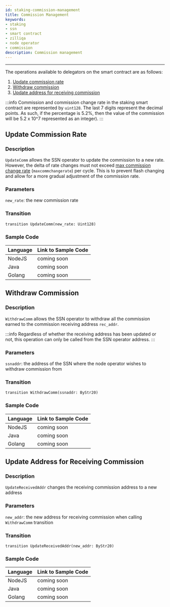 ```yaml
---
id: staking-commission-management
title: Commission Management
keywords: 
- staking
- ssn
- smart contract
- zilliqa	
- node operator 
- commission
description: Commission management
---
```

---

The operations available to delegators on the smart contract are as follows:

1. [Update commission rate](#update-commission-rate)
1. [Withdraw commission](#withdraw-commission)
1. [Update address for receiving commission](#update-address-for-receiving-commission)

:::info
Commission and commission change rate in the staking smart contract are represented by `uint128`. The last 7 digits represent the decimal points. As such, if the percentage is 5.2%, then the value of the commission will be 5.2 x 10^7 represented as an integer).
:::

## Update Commission Rate

### Description

`UpdateComm` allows the SSN operator to update the commission to a new rate. However, the delta of rate changes must not exceed [max commission change rate](https://github.com/Zilliqa/ZIP/blob/master/zips/zip-11.md#staking-parameters) (`maxcommchangerate`) per cycle. This is to prevent flash changing and allow for a more gradual adjustment of the commission rate.

### Parameters

`new_rate`: the new commission rate

### Transition

```
transition UpdateComm(new_rate: Uint128)
```

### Sample Code

| Language | Link to Sample Code |
| -------- | ------------------- |
| NodeJS   | coming soon |
| Java     | coming soon |
| Golang   | coming soon |

## Withdraw Commission 

### Description

`WithdrawComm` allows the SSN operator to withdraw all the commission earned to the commission receiving address `rec_addr`.

:::info
Regardless of whether the receiving address has been updated or not, this operation can only be called from the SSN operator address.
:::

### Parameters

`ssnaddr`: the address of the SSN where the node operator wishes to withdraw commission from

### Transition

```
transition WithdrawComm(ssnaddr: ByStr20)
```

### Sample Code

| Language | Link to Sample Code |
| -------- | ------------------- |
| NodeJS   | coming soon |
| Java     | coming soon |
| Golang   | coming soon |

## Update Address for Receiving Commission

### Description

`UpdateReceivedAddr` changes the receiving commission address to a new address

### Parameters

`new_addr`: the new address for receiving commission when calling `WithdrawComm` transition

### Transition

```
transition UpdateReceivedAddr(new_addr: ByStr20)
```

### Sample Code

| Language | Link to Sample Code |
| -------- | ------------------- |
| NodeJS   | coming soon |
| Java     | coming soon |
| Golang   | coming soon |